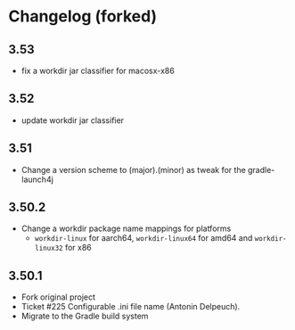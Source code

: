 # Changelog (forked)

## 3.53
- fix a workdir jar classifier for macosx-x86

## 3.52
- update workdir jar classifier

## 3.51
- Change a version scheme to (major).(minor) as tweak for the gradle-launch4j 

## 3.50.2
- Change a workdir package name mappings for platforms
  - `workdir-linux` for aarch64, `workdir-linux64` for amd64 and `workdir-linux32` for x86

## 3.50.1
- Fork original project
- Ticket #225 Configurable .ini file name (Antonin Delpeuch).
- Migrate to the Gradle build system

